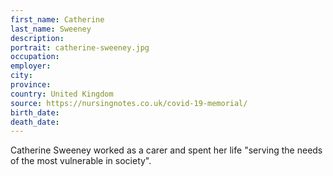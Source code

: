 ```yaml
---
first_name: Catherine
last_name: Sweeney
description: 
portrait: catherine-sweeney.jpg
occupation: 
employer: 
city: 
province: 
country: United Kingdom
source: https://nursingnotes.co.uk/covid-19-memorial/
birth_date: 
death_date: 
---
```


Catherine Sweeney worked as a carer and spent her life "serving the needs of the most vulnerable in society". 
